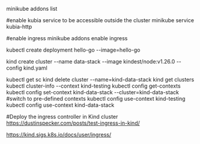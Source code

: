
minikube addons list

#enable kubia service to be accessible outside the cluster
minikube service kubia-http

#enable ingress
minikube addons enable ingress

kubectl create deployment hello-go --image=hello-go

kind create cluster --name data-stack --image kindest/node:v1.26.0 --config kind.yaml

kubectl get sc
kind delete cluster --name=kind-data-stack
kind get clusters
kubectl cluster-info --context kind-testing
kubectl config get-contexts
kubectl config set-context kind-data-stack --cluster=kind-data-stack
#switch to pre-defined contexts 
kubectl config use-context kind-testing
kubectl config use-context kind-data-stack

#Deploy the ingress controller in Kind cluster
https://dustinspecker.com/posts/test-ingress-in-kind/

https://kind.sigs.k8s.io/docs/user/ingress/
